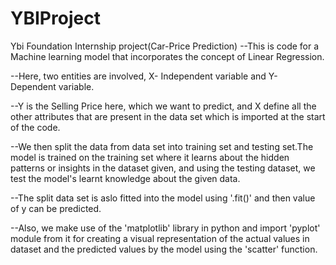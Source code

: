 # YBIProject
Ybi Foundation Internship project(Car-Price Prediction)
--This is code for a Machine learning model that incorporates the concept of Linear Regression.

--Here, two entities are involved, X- Independent variable and Y- Dependent variable.

--Y is the Selling Price here, which we want to predict, and X define all the other attributes that are present in the data set which is imported at the start of the code.

--We then split the data from data set into training set and testing set.The model is trained on the training set where it learns about the hidden patterns or insights in the dataset given, and using the testing dataset, we test the model's learnt knowledge about the given data.

--The split data set is aslo fitted into the model using '.fit()' and then value of y can be predicted.

--Also, we make use of the 'matplotlib' library in python and import 'pyplot' module from it for creating a visual representation of the actual values in dataset and the predicted values by the model using the 'scatter' function.
